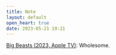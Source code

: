 ```yaml
---
title: Note
layout: default
open_heart: true
date: 2023-05-21 19:21
---
```


[Big Beasts (2023, Apple TV)](https://tv.apple.com/tw/show/big-beasts/umc.cmc.7d9yulmth1rvkwpij477qsqsk): Wholesome.
